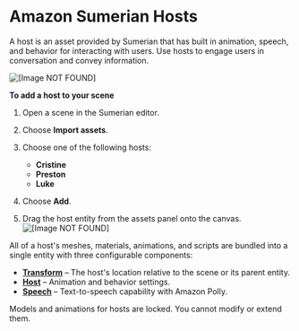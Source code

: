 # Amazon Sumerian Hosts<a name="assets-hosts"></a>

A host is an asset provided by Sumerian that has built in animation, speech, and behavior for interacting with users\. Use hosts to engage users in conversation and convey information\.

![\[Image NOT FOUND\]](http://docs.aws.amazon.com/sumerian/latest/userguide/images/hosts.png)

**To add a host to your scene**

1. Open a scene in the Sumerian editor\.

1. Choose **Import assets**\.

1. Choose one of the following hosts:
   + **Cristine**
   + **Preston**
   + **Luke**

1. Choose **Add**\.

1. Drag the host entity from the assets panel onto the canvas\.  
![\[Image NOT FOUND\]](http://docs.aws.amazon.com/sumerian/latest/userguide/images/assets-host.png)

All of a host's meshes, materials, animations, and scripts are bundled into a single entity with three configurable components:
+ **[Transform](entities-transform.md)** – The host's location relative to the scene or its parent entity\.
+ **[Host](entities-host.md)** – Animation and behavior settings\.
+ **[Speech](entities-speech.md)** – Text\-to\-speech capability with Amazon Polly\.

Models and animations for hosts are locked\. You cannot modify or extend them\.